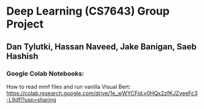 # Deep Learning (CS7643) Group Project
## Dan Tylutki, Hassan Naveed, Jake Banigan, Saeb Hashish

### Google Colab Notebooks:
How to read mmf files and run vanilla Visual Bert: https://colab.research.google.com/drive/1e_wWYCFqLy0HQx2zfKJZveeFc3-L9dfl?usp=sharing
